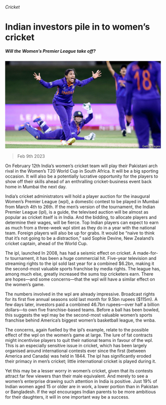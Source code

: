 ###### Cricket

# Indian investors pile in to women’s cricket 

##### Will the Women’s Premier League take off? 

![image](images/20230211_ASP503.jpg) 

> Feb 9th 2023 

On February 12th India’s women’s cricket team will play their Pakistani arch rival in the Women’s T20 World Cup in South Africa. It will be a big sporting occasion. It will also be a potentially lucrative opportunity for the players to show off their skills ahead of an enthralling cricket-business event back home in Mumbai the next day.

India’s cricket administrators will hold a player auction for the inaugural Women’s Premier League (wpl), a domestic contest to be played in Mumbai from March 4th to 26th. If the men’s version of the tournament, the Indian Premier League (ipl), is a guide, the televised auction will be almost as popular as cricket itself is in India. And the bidding, to allocate players and determine their wages, will be fierce. Top Indian players can expect to earn as much from a three-week wpl stint as they do in a year with the national team. Foreign players will also be up for grabs. It would be “naive to think that it’s not going to be a distraction,” said Sophie Devine, New Zealand’s cricket captain, ahead of the World Cup.

The ipl, launched In 2008, has had a seismic effect on cricket. A made-for-tv tournament, it has been a huge commercial hit. Five-year television and streaming rights to the ipl sold last year for a combined $6.2bn, making it the second-most valuable sports franchise by media rights. The league has, among much else, greatly increased the sums top cricketers earn. There are hopes—and some concerns—that the wpl will have a similar effect on the women’s game. 

The numbers involved in the wpl are already impressive. Broadcast rights for its first five annual seasons sold last month for 9.5bn rupees ($115m). A few days later, investors paid a combined 46.7bn rupees—over half a billion dollars—to own five franchise-based teams. Before a ball has been bowled, this suggests the wpl may be the second-most valuable women’s sports franchise behind America’s biggest women’s basketball league, the wnba. 

The concerns, again fuelled by the ipl’s example, relate to the possible effect of the wpl on the women’s game at large. The lure of fat contracts might incentivise players to quit their national teams in favour of the wpl. This is an especially sensitive issue in cricket, which has been largely organised around international contests ever since the first (between America and Canada) was held in 1844. The ipl has significantly eroded their primacy in men’s cricket; little international cricket is played during it.

Yet this may be a lesser worry in women’s cricket, given that its contests attract far few viewers than their male equivalent. And merely to see a women’s enterprise drawing such attention in India is positive. Just 19% of Indian women aged 15 or older are in work, a lower portion than in Pakistan or Bangladesh. If the wpl encourages Indian parents to be more ambitious for their daughters, it will in one important way be a success.

